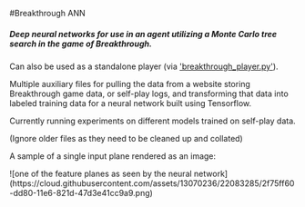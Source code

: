 #Breakthrough ANN
##### Deep neural networks for use in an agent utilizing a Monte Carlo tree search in the game of Breakthrough. 
Can also be used as a standalone player (via ['breakthrough_player.py'](BreakthroughCNN/Breakthrough_Player/breakthrough_player.py)). <p>
Multiple auxiliary files for pulling the data from a website storing Breakthrough game data, or self-play logs, and transforming that data into labeled training data for a neural network built using Tensorflow.
<p><p>Currently running experiments on different models trained on self-play data.
<p>(Ignore older files as they need to be cleaned up and collated)
<p><p>A sample of a single input plane rendered as an image:
<p>![one of the feature planes as seen by the neural network](https://cloud.githubusercontent.com/assets/13070236/22083285/2f75ff60-dd80-11e6-821d-47d3e41cc9a9.png)
